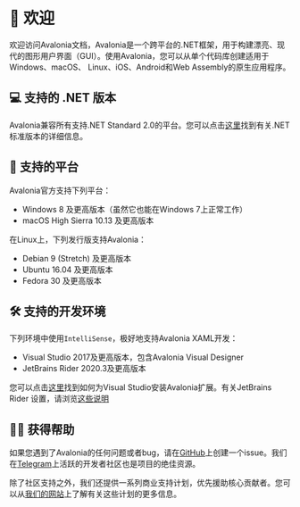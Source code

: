 # 👋 欢迎

欢迎访问Avalonia文档，Avalonia是一个跨平台的.NET框架，用于构建漂亮、现代的图形用户界面（GUI）。使用Avalonia，您可以从单个代码库创建适用于Windows、macOS、 Linux、iOS、Android和Web Assembly的原生应用程序。

## 💻 支持的 .NET 版本

Avalonia兼容所有支持.NET Standard 2.0的平台。您可以点击[这里](https://learn.microsoft.com/zh-cn/dotnet/standard/net-standard?tabs=net-standard-2-0#select-net-standard-version)找到有关.NET标准版本的详细信息。

## 📱 支持的平台

Avalonia官方支持下列平台：

- Windows 8 及更高版本（虽然它也能在Windows 7上正常工作）
- macOS High Sierra 10.13 及更高版本

在Linux上，下列发行版支持Avalonia：
- Debian 9 \(Stretch\) 及更高版本
- Ubuntu 16.04 及更高版本
- Fedora 30 及更高版本

## 🛠 支持的开发环境

下列环境中使用`IntelliSense`，极好地支持Avalonia XAML开发：

- Visual Studio 2017及更高版本，包含Avalonia Visual Designer
- JetBrains Rider 2020.3及更高版本

您可以点击[这里](docs/getting-started/ide-support/)找到如何为Visual Studio安装Avalonia扩展。有关JetBrains Rider 设置，请浏览[这些说明](docs/getting-started/ide-support/jetbrains-rider-setup.md)


## 🙋‍♂️ 获得帮助

如果您遇到了Avalonia的任何问题或者bug，请在[GitHub](https://github.com/AvaloniaUI/Avalonia)上创建一个issue。我们在[Telegram](https://t.me/Avalonia)上活跃的开发者社区也是项目的绝佳资源。

除了社区支持之外，我们还提供一系列商业支持计划，优先援助核心贡献者。您可以从[我们的网站](https://avaloniaui.net/Support)上了解有关这些计划的更多信息。

